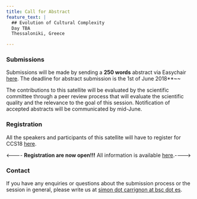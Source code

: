 ```yaml
---
title: Call for Abstract
feature_text: |
  ## Evolution of Cultural Complexity
  Day TBA
  Thessaloniki, Greece 

---
```





### Submissions

Submissions will be made by sending a **250 words** abstract  via Easychair [here](https://easychair.org/conferences/?conf=eec18). The deadline for abstract submission is the 1st of June 2018**~~

The contributions to this satellite will be evaluated by the scientific committee through a peer review process that will evaluate the scientific quality and the relevance to the goal of this session. Notification of accepted abstracts will be communicated by mid-June.


### Registration

All the speakers and participants of this satellite will have to register for CCS18  [here](http://ccs18.unam.mx/registration/new).

<---- **Registration are now open!!!** All information is available [here](http://ccs18.unam.mx/registration/new).---->

### Contact

If you have any enquiries or questions about the submission process or the session in general, please write us at [simon dot carrignon at bsc dot es](mailto:simon.carrignon@bsc.es).
